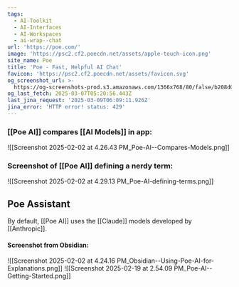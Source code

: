 ```yaml
---
tags:
  - AI-Toolkit
  - AI-Interfaces
  - AI-Workspaces
  - ai-wrap--chat
url: 'https://poe.com/'
image: 'https://psc2.cf2.poecdn.net/assets/apple-touch-icon.png'
site_name: Poe
title: 'Poe - Fast, Helpful AI Chat'
favicon: 'https://psc2.cf2.poecdn.net/assets/favicon.svg'
og_screenshot_url: >-
  https://og-screenshots-prod.s3.amazonaws.com/1366x768/80/false/b208d0f2ab53c41acfd04b1becb7836efbb6edb41e44da08a1b3f1be756fb8a8.jpeg
og_last_fetch: 2025-03-07T05:20:56.443Z
last_jina_request: '2025-03-09T06:09:11.926Z'
jina_error: 'HTTP error! status: 429'
---
```

### [[Poe AI]] compares [[AI Models]] in app:
![[Screenshot 2025-02-02 at 4.26.43 PM_Poe-AI--Compares-Models.png]]

### Screenshot of [[Poe AI]] defining a nerdy term:

![[Screenshot 2025-02-02 at 4.29.13 PM_Poe-AI-defining-terms.png]]

## Poe Assistant
By default, [[Poe AI]] uses the [[Claude]] models developed by [[Anthropic]].
#### Screenshot from Obsidian:
![[Screenshot 2025-02-02 at 4.24.16 PM_Obsidian--Using-Poe-AI-for-Explanations.png]]
![[Screenshot 2025-02-19 at 2.54.09 PM_Poe-AI--Getting-Started.png]]
